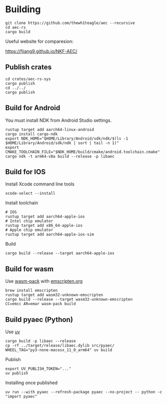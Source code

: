 # Building

```console
git clone https://github.com/thewh1teagle/aec --recursive
cd aec-rs
cargo build
```

Useful website for comparesion:

https://fjiang9.github.io/NKF-AEC/

## Publish crates

```console
cd crates/aec-rs-sys
cargo publish
cd ../../
cargo publish
```

## Build for Android

You must install NDK from Android Studio settings.

```console
rustup target add aarch64-linux-android
cargo install cargo-ndk
export NDK_HOME="$HOME/Library/Android/sdk/ndk/$(ls -1 $HOME/Library/Android/sdk/ndk | sort | tail -n 1)"
export CMAKE_TOOLCHAIN_FILE="$NDK_HOME/build/cmake/android.toolchain.cmake"
cargo ndk -t arm64-v8a build --release -p libaec
```

## Build for IOS

Install Xcode command line tools

```console
xcode-select --install
```

Install toolchain

```console
# IOS
rustup target add aarch64-apple-ios
# Intel chip emulator
rustup target add x86_64-apple-ios
# Apple chip emulator
rustup target add aarch64-apple-ios-sim
```

Build

```console
cargo build --release --target aarch64-apple-ios
```

## Build for wasm

Use [wasm-pack](https://rustwasm.github.io/docs/wasm-pack) with [emscripten.org](https://emscripten.org)

```console
brew install emscripten
rustup target add wasm32-unknown-emscripten
cargo build --release --target wasm32-unknown-emscripten
CC=emcc AR=emar wasm-pack build
```

## Build pyaec (Python)

Use [uv](https://astral.sh/blog/uv)

```console
cargo build -p libaec --release
cp -rf ../target/release/libaec.dylib src/pyaec/
WHEEL_TAG="py3-none-macosx_11_0_arm64" uv build
```

Publish

```console
export UV_PUBLISH_TOKEN="..."
uv publish
```

Installing once published

```console
uv run --with pyaec --refresh-package pyaec --no-project -- python -c "import pyaec"
```
